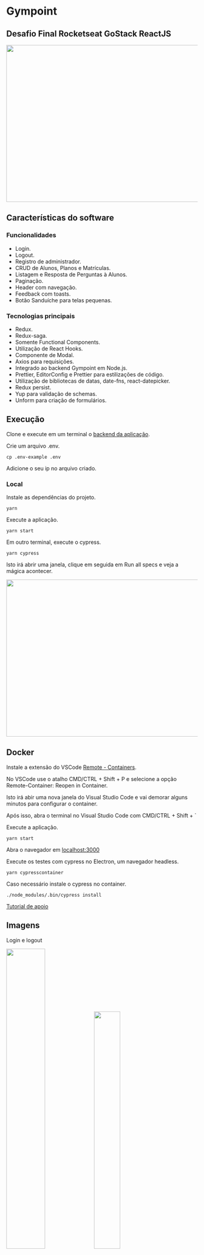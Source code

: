 # Gympoint

## Desafio Final Rocketseat GoStack ReactJS

<img src="./src/assets/gifs/gympointfron3.gif" width="700" height="413" />

## Características do software

### Funcionalidades

* Login.
* Logout.
* Registro de administrador.
* CRUD de Alunos, Planos e Matrículas.
* Listagem e Resposta de Perguntas à Alunos.
* Paginação.
* Header com navegação.
* Feedback com toasts.
* Botão Sanduíche para telas pequenas.

### Tecnologias principais

* Redux.
* Redux-saga.
* Somente Functional Components.
* Utilização de React Hooks.
* Componente de Modal.
* Axios para requisições.
* Integrado ao backend Gympoint em Node.js.
* Prettier, EditorConfig e Prettier para estilizações de código.
* Utilização de bibliotecas de datas, date-fns, react-datepicker.
* Redux persist.
* Yup para validação de schemas.
* Unform para criação de formulários.

## Execução

Clone e execute em um terminal o [backend da aplicação](https://github.com/eduqg/GympointBack).

<!-- ### Com Docker

Em um outro terminal, faça a build do projeto.

```console
docker build -t frontgympoint .
```

Execute o container criado.

```console
docker run -it -p 8080:80 frontgympoint
```

Abra o navegador em [localhost:8080](http://localhost:8080). -->

Crie um arquivo .env.

```console
cp .env-example .env
```

Adicione o seu ip no arquivo criado.

### Local

Instale as dependências do projeto.

```console
yarn
```

Execute a aplicação.

```console
yarn start
```

<!-- Para executar os testes, configure o arquivo cypress.json

```console
"baseURL": "http://localhost:3000/"
``` -->

Em outro terminal, execute o cypress.

```console
yarn cypress
```

Isto irá abrir uma janela, clique em seguida em Run all specs e veja a mágica acontecer.

<img src="./src/assets/gifs/cypressgympoint3.gif" width="700" height="413" />

## Docker

Instale a extensão do VSCode [Remote - Containers](https://marketplace.visualstudio.com/items?itemName=ms-vscode-remote.remote-containers). 

No VSCode use o atalho CMD/CTRL + Shift + P e selecione a opção Remote-Container: Reopen in Container. 

Isto irá abir uma nova janela do Visual Studio Code e vai demorar alguns minutos para configurar o container.

Após isso, abra o terminal no Visual Studio Code com CMD/CTRL + Shift + `

Execute a aplicação.

```console
yarn start
```

Abra o navegador em [localhost:3000](http://localhost:3000)

Execute os testes com cypress no Electron, um navegador headless.

```console
yarn cypresscontainer
```

Caso necessário instale o cypress no container.

```console
./node_modules/.bin/cypress install
```

[Tutorial de apoio](https://medium.com/the-telegraph-engineering/remote-development-with-vs-code-a8d8fe8aa9e)


## Imagens

Login e logout

<img src="./src/assets/logingympoint.png" width="45%" height="45%"> <img src="./src/assets/cadastrogympoint.png" width="37%" height="40%">

Listagem

<img src="./src/assets/listaralunos.png">
<img src="./src/assets/listarplanos.png">

Editar

<img src="./src/assets/editar.png">


Respostas a alunos

<img src="./src/assets/auxilio.png">

Sanduíche

<img src="./src/assets/sandwich.png">

